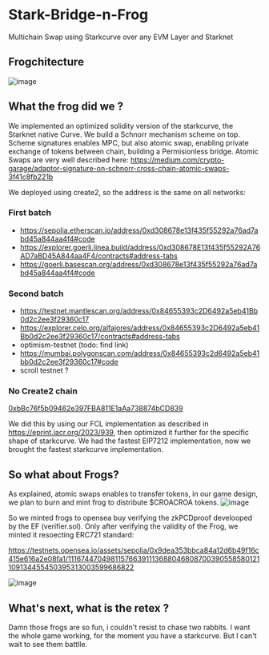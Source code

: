 # Stark-Bridge-n-Frog
Multichain Swap using Starkcurve over any EVM Layer and Starknet


## Frogchitecture

![image](https://github.com/rdubois-crypto/Stark-Bridge-n-Frog/assets/103030189/0fa55d18-6358-41e0-a1e9-f2b8cc650ffd)


## What the frog did we ?

We implemented an optimized solidity version of the starkcurve, the Starknet native Curve. We build a Schnorr mechanism scheme on top.
Scheme signatures enables MPC, but also atomic swap, enabling private exchange of tokens between chain, building a Permisionless bridge.
Atomic Swaps are very well described here:
https://medium.com/crypto-garage/adaptor-signature-on-schnorr-cross-chain-atomic-swaps-3f41c8fb221b

We deployed using create2, so the address is the same on all networks:
### First batch
* https://sepolia.etherscan.io/address/0xd308678e13f435f55292a76ad7abd45a844aa4f4#code
* https://explorer.goerli.linea.build/address/0xd308678E13f435f55292A76AD7aBD45A844aa4F4/contracts#address-tabs
* https://goerli.basescan.org/address/0xd308678e13f435f55292a76ad7abd45a844aa4f4#code

### Second batch
* https://testnet.mantlescan.org/address/0x84655393c2D6492a5eb41Bb0d2c2ee3f29360c17
* https://explorer.celo.org/alfajores/address/0x84655393c2D6492a5eb41Bb0d2c2ee3f29360c17/contracts#address-tabs
* optimism-testnet (todo: find link)
* https://mumbai.polygonscan.com/address/0x84655393c2d6492a5eb41bb0d2c2ee3f29360c17#code
* scroll testnet ?
### No Create2 chain
[0xbBc76f5b09462e397FBA811E1aAa738874bCD839](https://stylus-testnet-explorer.arbitrum.io/address/0xbBc76f5b09462e397FBA811E1aAa738874bCD839/contracts#address-tabs)

We did this by using our FCL implementation as described in https://eprint.iacr.org/2023/939, then optimized it further for the specific shape
of starkcurve. We had the fastest EIP7212 implementation, now we brought the fastest starkcurve implementation.

## So what about Frogs?

As explained, atomic swaps enables to transfer tokens, in our game design, we plan to burn and mint frog to distribute $CROACROA tokens.
![image](https://github.com/rdubois-crypto/Stark-Bridge-n-Frog/assets/103030189/1a8d66ba-e746-4886-ab48-ead2935eb0aa)

So we minted frogs to opensea buy verifying the zkPCDproof develooped by the EF (verifier.sol).
Only after verifying the validity of the Frog, we minted it resoecting ERC721 standard:

https://testnets.opensea.io/assets/sepolia/0x9dea353bbca84a12d6b49f16c415e616a2e08fa1/111674470498115766391113688046808700390558580121109134455450395313003599686822

![image](https://github.com/rdubois-crypto/Stark-Bridge-n-Frog/assets/103030189/b9249102-2ed2-4def-a376-4c5a5c4c151d)

## What's next, what is the retex ?

Damn those frogs are so fun, i couldn't resist to chase two rabbits. I want the whole game working, for the moment you have a starkcurve. But I can't wait to see them battlle.





